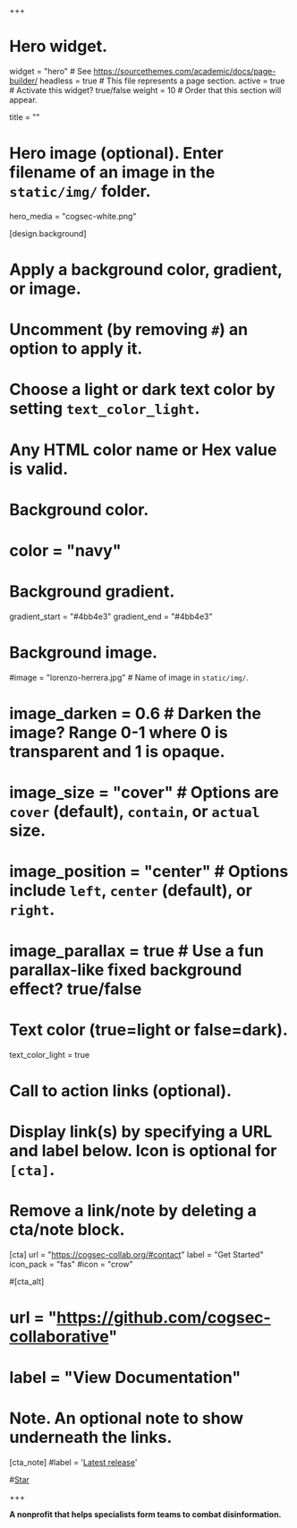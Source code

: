 +++
# Hero widget.
widget = "hero"  # See https://sourcethemes.com/academic/docs/page-builder/
headless = true  # This file represents a page section.
active = true  # Activate this widget? true/false
weight = 10  # Order that this section will appear.

title = ""

# Hero image (optional). Enter filename of an image in the `static/img/` folder.
hero_media = "cogsec-white.png"

[design.background]
  # Apply a background color, gradient, or image.
  #   Uncomment (by removing `#`) an option to apply it.
  #   Choose a light or dark text color by setting `text_color_light`.
  #   Any HTML color name or Hex value is valid.

  # Background color.
  # color = "navy"
  
  # Background gradient.
  gradient_start = "#4bb4e3"
  gradient_end = "#4bb4e3"
  
  # Background image.
  #image = "lorenzo-herrera.jpg"  # Name of image in `static/img/`.
  # image_darken = 0.6  # Darken the image? Range 0-1 where 0 is transparent and 1 is opaque.
  # image_size = "cover"  #  Options are `cover` (default), `contain`, or `actual` size.
  # image_position = "center"  # Options include `left`, `center` (default), or `right`.
  # image_parallax = true  # Use a fun parallax-like fixed background effect? true/false
  
  # Text color (true=light or false=dark).
  text_color_light = true

# Call to action links (optional).
#   Display link(s) by specifying a URL and label below. Icon is optional for `[cta]`.
#   Remove a link/note by deleting a cta/note block.
[cta]
  url = "https://cogsec-collab.org/#contact"
  label = "Get Started"
  icon_pack = "fas"
  #icon = "crow"
  
#[cta_alt]
#  url = "https://github.com/cogsec-collaborative"
#  label = "View Documentation"

# Note. An optional note to show underneath the links.
[cta_note]
#label = '<a class="js-github-release" href="https://github.com/cogsec-collaborative/amitt_counters" data-repo="cogsec-collaborative/cogsec-collab.github.io">Latest release<!-- V --></a>'

#<span style="text-shadow: none;"><a class="github-button" href="https://github.com/cogsec-collaborative/amitt_counters" data-icon="octicon-star" data-size="large" data-show-count="true" aria-label="Star this on GitHub">Star</a><script async defer src="https://buttons.github.io/buttons.js"></script></span>

+++

**A nonprofit that helps specialists form teams to combat disinformation.**


